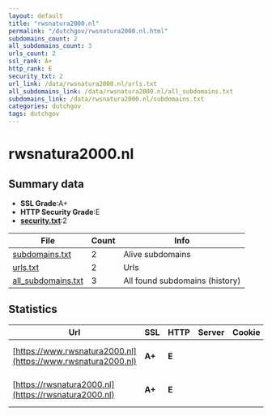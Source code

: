 ```yaml
---
layout: default
title: "rwsnatura2000.nl"
permalink: "/dutchgov/rwsnatura2000.nl.html"
subdomains_count: 2
all_subdomains_count: 3
urls_count: 2
ssl_rank: A+
http_rank: E
security_txt: 2
url_link: /data/rwsnatura2000.nl/urls.txt
all_subdomains_link: /data/rwsnatura2000.nl/all_subdomains.txt
subdomains_link: /data/rwsnatura2000.nl/subdomains.txt
categories: dutchgov
tags: dutchgov
---
```



# rwsnatura2000.nl
## Summary data


 - **SSL Grade**:A+
 - **HTTP Security Grade**:E
 - **[security.txt](https://www.digitaleoverheid.nl/nieuws/standaard-security-txt-nu-verplicht-voor-overheid/)**:2


| File       | Count | Info |
|------------|-------|------|
|[subdomains.txt](/DutchGovScope/data/rwsnatura2000.nl/subdomains.txt)|2|Alive subdomains|
|[urls.txt](/DutchGovScope/data/rwsnatura2000.nl/urls.txt)|2|Urls|
|[all_subdomains.txt](/DutchGovScope/data/rwsnatura2000.nl/all_subdomains.txt)|3|All found subdomains (history)|


## Statistics


| Url | SSL | HTTP | Server | Cookie | HSTS | CORS | CTO | CSP | XFO | XXP | RP |FP| Tech |Title |
|--------|-------|-------|------|------|------|------|------|------|------|------|------|------|------|------|
|[https://www.rwsnatura2000.nl](https://www.rwsnatura2000.nl)| **A+**| **E**|| | | | | | | | :white_check_mark: | |HSTS Microsoft ASP.NET|Object moved|
|[https://rwsnatura2000.nl](https://rwsnatura2000.nl)| **A+**| **E**|| | | | | | | | :white_check_mark: | |HSTS Microsoft ASP.NET|Object moved|

